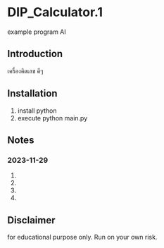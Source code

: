 # DIP_Calculator.1
example program AI

## Introduction
เครื่องคิดเลข คึๆ

## Installation
1. install python
2. execute python main.py

## Notes
### 2023-11-29
1. 
2. 
3. 
4. 

## Disclaimer
for educational purpose only. Run on your own risk.